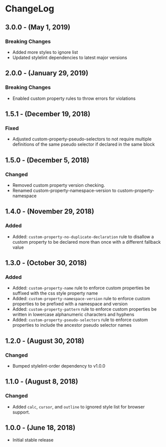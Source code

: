 ChangeLog
=========

3.0.0 - (May 1, 2019)
-----------------
### Breaking Changes
* Added more styles to ignore list
* Updated stylelint dependencies to latest major versions

2.0.0 - (January 29, 2019)
-----------------
### Breaking Changes
- Enabled custom property rules to throw errors for violations

1.5.1 - (December 19, 2018)
-----------------
### Fixed
* Adjusted custom-property-pseudo-selectors to not require multiple definitions of the same pseudo selector if declared in the same block

1.5.0 - (December 5, 2018)
-----------------
### Changed
* Removed custom property version checking.
* Renamed custom-property-namespace-version to custom-property-namespace

1.4.0 - (November 29, 2018)
-----------------
### Added
* Added: `custom-property-no-duplicate-declaration` rule to disallow a custom property to be declared more than once with a different fallback value

1.3.0 - (October 30, 2018)
------------------
### Added
* Added: `custom-property-name` rule to enforce custom properties be suffixed with the css style property name
* Added: `custom-property-namespace-version` rule to enforce custom properties to be prefixed with a namespace and version
* Added: `custom-property-pattern` rule to enforce custom properties be written in lowercase alphanumeric characters and hyphens
* Added: `custom-property-pseudo-selectors` rule to enforce custom properties to include the ancestor pseudo selector names

1.2.0 - (August 30, 2018)
------------------
### Changed
* Bumped stylelint-order dependency to v1.0.0

1.1.0 - (August 8, 2018)
------------------
### Changed
* Added `calc`, `cursor`, and `outline` to ignored style list for browser support.

1.0.0 - (June 18, 2018)
------------------
* Initial stable release
